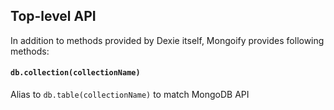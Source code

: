 ## Top-level API

In addition to methods provided by Dexie itself, Mongoify provides following methods:

#### `db.collection(collectionName)`

Alias to `db.table(collectionName)` to match MongoDB API
